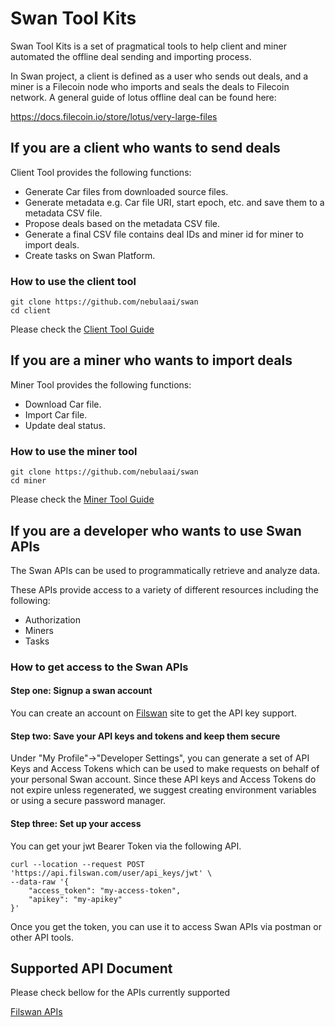 # Swan Tool Kits

Swan Tool Kits is a set of pragmatical tools to help client and miner automated the offline deal sending and importing
process.

In Swan project, a client is defined as a user who sends out deals, and a miner is a Filecoin node who imports and seals
the deals to Filecoin network. A general guide of lotus offline deal can be found here:

https://docs.filecoin.io/store/lotus/very-large-files


## If you are a client who wants to send deals


Client Tool provides the following functions:

* Generate Car files from downloaded source files.
* Generate metadata e.g. Car file URI, start epoch, etc. and save them to a metadata CSV file.
* Propose deals based on the metadata CSV file.
* Generate a final CSV file contains deal IDs and miner id for miner to import deals.
* Create tasks on Swan Platform.

### How to use the client tool

```shell
git clone https://github.com/nebulaai/swan
cd client
```
Please check the [Client Tool Guide](https://github.com/nebulaai/swan/tree/main/client)

## If you are a miner who wants to import deals
Miner Tool provides the following functions:
* Download Car file.
* Import Car file.
* Update deal status.

### How to use the miner tool

```shell
git clone https://github.com/nebulaai/swan
cd miner
```
Please check the [Miner Tool Guide](https://github.com/nebulaai/swan/tree/main/miner)

## If you are a developer who wants to use Swan APIs

The Swan APIs can be used to programmatically retrieve and analyze data.

These APIs provide access to a variety of different resources including the following:

* Authorization
* Miners
* Tasks

### How to get access to the Swan APIs

#### Step one: Signup a swan account

You can create an account on [Filswan](https://www.filswan.com) site to get the API key support.

#### Step two: Save your API keys and tokens and keep them secure

Under "My Profile"->"Developer Settings", you can generate a set of API Keys and Access Tokens which can be used
to make requests on behalf of your personal Swan account. Since these API keys and Access Tokens do not expire unless regenerated, we suggest
creating environment variables or using a secure password manager.

#### Step three: Set up your access

You can get your jwt Bearer Token via the following API.

```shell
curl --location --request POST 'https://api.filswan.com/user/api_keys/jwt' \
--data-raw '{
    "access_token": "my-access-token",
    "apikey": "my-apikey"
}'
```

Once you get the token, you can use it to access Swan APIs via postman or other API tools.

## Supported API Document

Please check bellow for the APIs currently supported

[Filswan APIs](https://documenter.getpostman.com/view/13140808/TWDZJbzV)
